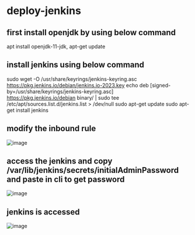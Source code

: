 # deploy-jenkins
## first install openjdk by using below command
apt install openjdk-11-jdk,
apt-get update
## install jenkins using below command
sudo wget -O /usr/share/keyrings/jenkins-keyring.asc \
  https://pkg.jenkins.io/debian/jenkins.io-2023.key
echo deb [signed-by=/usr/share/keyrings/jenkins-keyring.asc] \
  https://pkg.jenkins.io/debian binary/ | sudo tee \
  /etc/apt/sources.list.d/jenkins.list > /dev/null
sudo apt-get update
sudo apt-get install jenkins

## modify the inbound rule
![image](https://github.com/iam-harendra/deploy-jenkins/assets/96298529/263d6900-027e-40d4-a9ad-e0a3ffa066c1)
 ## access the jenkins and copy /var/lib/jenkins/secrets/initialAdminPassword and paste in cli to get password
![image](https://github.com/iam-harendra/deploy-jenkins/assets/96298529/441a8dc6-e79b-4bcf-babd-e2757e7cbb43)
## jenkins is accessed
![image](https://github.com/iam-harendra/deploy-jenkins/assets/96298529/245b7506-236d-436f-baeb-f82beb85f2ac)



